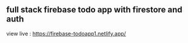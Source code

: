 ## full stack firebase todo app with firestore and auth

view live :
https://firebase-todoapp1.netlify.app/
